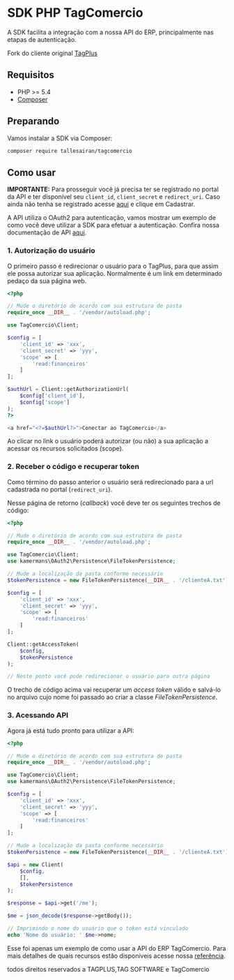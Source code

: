 # SDK PHP TagComercio

A SDK facilita a integração com a nossa API do ERP, principalmente nas etapas de autenticação.

Fork do cliente original [TagPlus](https://github.com/TagPlus/sdk-api-php) 
## Requisitos

* PHP >= 5.4
* [Composer](https://getcomposer.org)

## Preparando

Vamos instalar a SDK via Composer:

```bash
composer require tallesairan/tagcomercio
```

## Como usar

**IMPORTANTE:** Para prosseguir você já precisa ter se registrado no portal da API e ter disponível seu `client_id`, `client_secret` e `redirect_uri`. Caso ainda não tenha se registrado acesse [aqui](http://developers.tagcomercio.net/) e clique em Cadastrar.

A API utiliza o OAuth2 para autenticação, vamos mostrar um exemplo de como você deve utilizar a SDK para efetuar a autenticação. Confira nossa documentação de API [aqui](http://developers.tagcomercio.net/doc).

### 1. Autorização do usuário

O primeiro passo é redirecionar o usuário para o TagPlus, para que assim ele possa autorizar sua aplicação. Normalmente é um link em determinado pedaço da sua página web.

```php
<?php

// Mude o diretório de acordo com sua estrutura de pasta
require_once __DIR__ . '/vendor/autoload.php'; 

use TagComercio\Client;

$config = [
    'client_id' => 'xxx',
    'client_secret' => 'yyy',
    'scope' => [
        'read:financeiros'
    ]
];

$authUrl = Client::getAuthorizationUrl(
    $config['client_id'],
    $config['scope']
);
?>

<a href="<?=$authUrl?>">Conectar ao TagComercio</a>
```

Ao clicar no link o usuário poderá autorizar (ou não) a sua aplicação a acessar os recursos solicitados (scope).

### 2. Receber o código e recuperar token

Como término do passo anterior o usuário será redirecionado para a url cadastrada no portal (`redirect_uri`).

Nesse página de retorno (*callback*) você deve ter os seguintes trechos de código:

```php
<?php

// Mude o diretório de acordo com sua estrutura de pasta
require_once __DIR__ . '/vendor/autoload.php'; 

use TagComercio\Client;
use kamermans\OAuth2\Persistence\FileTokenPersistence;

// Mude a localização da pasta conforme necessário
$tokenPersistence = new FileTokenPersistence(__DIR__ . '/clienteA.txt');

$config = [
    'client_id' => 'xxx',
    'client_secret' => 'yyy',
    'scope' => [
        'read:financeiros'
    ]
];

Client::getAccessToken(
    $config, 
    $tokenPersistence
);

// Neste ponto você pode redirecionar o usuário para outra página 

```

O trecho de código acima vai recuperar um *access token* válido e salvá-lo no arquivo cujo nome foi passado ao criar a classe *FileTokenPersistence*.

### 3. Acessando API

Agora já está tudo pronto para utilizar a API:

```php
<?php

// Mude o diretório de acordo com sua estrutura de pasta
require_once __DIR__ . '/vendor/autoload.php'; 

use TagComercio\Client;
use kamermans\OAuth2\Persistence\FileTokenPersistence;

$config = [
    'client_id' => 'xxx',
    'client_secret' => 'yyy',
    'scope' => [
        'read:financeiros'
    ]
];

// Mude a localização da pasta conforme necessário
$tokenPersistence = new FileTokenPersistence(__DIR__ . '/clienteA.txt');

$api = new Client(
    $config,
    [],
    $tokenPersistence
);

$response = $api->get('/me');

$me = json_decode($response->getBody());

// Imprimindo o nome do usuário que o token está vinculado
echo 'Nome do usuário: ' $me->nome;

```

Esse foi apenas um exemplo de como usar a API do ERP TagComercio.
Para mais detalhes de quais recursos estão disponíveis acesse nossa [referência](http://developers.tagcomercio.net/doc).

todos direitos reservados a TAGPLUS,TAG SOFTWARE e TagComercio

 
